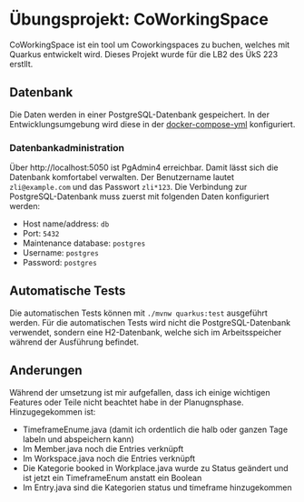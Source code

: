 # Übungsprojekt: CoWorkingSpace

CoWorkingSpace ist ein tool um Coworkingspaces zu buchen, welches mit Quarkus entwickelt wird. Dieses Projekt wurde für die LB2 des ÜkS 223 erstllt.


## Datenbank

Die Daten werden in einer PostgreSQL-Datenbank gespeichert. In der Entwicklungsumgebung wird diese in der [docker-compose-yml](./.devcontainer/docker-compose.yml) konfiguriert.

### Datenbankadministration

Über http://localhost:5050 ist PgAdmin4 erreichbar. Damit lässt sich die Datenbank komfortabel verwalten. Der Benutzername lautet `zli@example.com` und das Passwort `zli*123`. Die Verbindung zur PostgreSQL-Datenbank muss zuerst mit folgenden Daten konfiguriert werden:
 - Host name/address: `db`
 - Port: `5432`
 - Maintenance database: `postgres`
 - Username: `postgres`
 - Password: `postgres`

## Automatische Tests

Die automatischen Tests können mit `./mvnw quarkus:test` ausgeführt werden. Für die automatischen Tests wird nicht die PostgreSQL-Datenbank verwendet, sondern eine H2-Datenbank, welche sich im Arbeitsspeicher während der Ausführung befindet.

## Anderungen 

Während der umsetzung ist mir aufgefallen, dass ich einige wichtigen Features oder Teile nicht beachtet habe in der Planugnsphase. 
Hinzugegekommen ist: 
 - TimeframeEnume.java (damit ich ordentlich die halb oder ganzen Tage labeln und abspeichern kann)
 - Im Member.java noch die Entries verknüpft
 - Im Workspace.java noch die Entries verknüpft
 - Die Kategorie booked in Workplace.java wurde zu Status geändert und ist jetzt ein TimeframeEnum anstatt ein Boolean
 - Im Entry.java sind die Kategorien status und timeframe hinzugekommen
 

